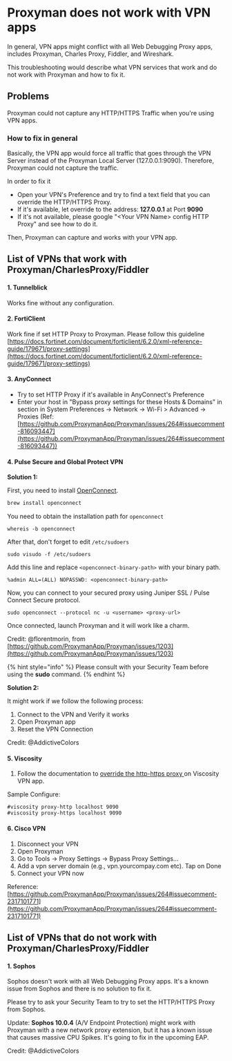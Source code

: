 # Proxyman does not work with VPN apps

In general, VPN apps might conflict with all Web Debugging Proxy apps, includes Proxyman, Charles Proxy, Fiddler, and Wireshark.

This troubleshooting would describe what VPN services that work and do not work with Proxyman and how to fix it.

## Problems

Proxyman could not capture any HTTP/HTTPS Traffic when you're using  VPN apps.

### How to fix in general

Basically, the VPN app would force all traffic that goes through the VPN Server instead of the Proxyman Local Server (127.0.0.1:9090). Therefore, Proxyman could not capture the traffic.

In order to fix it

* Open your VPN's Preference and try to find a text field that you can override the HTTP/HTTPS Proxy.
* If it's available, let override to the address: **127.0.0.1** at Port **9090**
* If it's not available, please google "\<Your VPN Name> config HTTP Proxy" and see how to do it.

Then, Proxyman can capture and works with your VPN app.

## List of VPNs that work with Proxyman/CharlesProxy/Fiddler

#### 1. Tunnelblick

Works fine without any configuration.

#### 2. FortiClient

Work fine if set HTTP Proxy to Proxyman. Please follow this guideline [https://docs.fortinet.com/document/forticlient/6.2.0/xml-reference-guide/179671/proxy-settings](https://docs.fortinet.com/document/forticlient/6.2.0/xml-reference-guide/179671/proxy-settings)

#### 3. AnyConnect

* Try to set HTTP Proxy if it's available in AnyConnect's Preference
* Enter your host in "Bypass proxy settings for these Hosts & Domains" in section in System Preferences -> Network -> Wi-Fi > Advanced -> Proxies (Ref: [https://github.com/ProxymanApp/Proxyman/issues/264#issuecomment-816093447](https://github.com/ProxymanApp/Proxyman/issues/264#issuecomment-816093447))

#### 4. Pulse Secure and Global Protect VPN

**Solution 1:**

First, you need to install [OpenConnect](https://casper.infradead.org/openconnect/index.html).

```bash
brew install openconnect
```

You need to obtain the installation path for `openconnect`

```
whereis -b openconnect
```

After that, don't forget to edit `/etc/sudoers`

```
sudo visudo -f /etc/sudoers 
```

Add this line and replace `<openconnect-binary-path>` with your binary path.

```
%admin ALL=(ALL) NOPASSWD: <openconnect-binary-path>
```

Now, you can connect to your secured proxy using Juniper SSL / Pulse Connect Secure protocol.

```
sudo openconnect --protocol nc -u <username> <proxy-url>
```

Once connected, launch Proxyman and it will work like a charm.

Credit: @florentmorin, from [https://github.com/ProxymanApp/Proxyman/issues/1203](https://github.com/ProxymanApp/Proxyman/issues/1203)

{% hint style="info" %}
Please consult with your Security Team before using the **sudo** command.
{% endhint %}

**Solution 2:**

It might work if we follow the following process:

1. Connect to the VPN and Verify it works
2. Open Proxyman app
3. Reset the VPN Connection

Credit: @AddictiveColors

#### 5. **Viscosity**

1. Follow the documentation to [override the http-https proxy ](https://www.sparklabs.com/support/kb/article/advanced-configuration-commands/#proxy-http)on Viscosity VPN app.

Sample Configure:

```
#viscosity proxy-http localhost 9090
#viscosity proxy-https localhost 9090
```

#### 6. Cisco VPN

1. Disconnect your VPN
2. Open Proxyman
3. Go to Tools → Proxy Settings → Bypass Proxy Settings…
4. Add a vpn server domain (e.g., vpn.yourcompay.com etc). Tap on Done
5. Connect your VPN now

Reference: [https://github.com/ProxymanApp/Proxyman/issues/264#issuecomment-2317101771](https://github.com/ProxymanApp/Proxyman/issues/264#issuecomment-2317101771)

## List of VPNs that do not work with Proxyman/CharlesProxy/Fiddler

#### 1. Sophos

Sophos doesn't work with all Web Debugging Proxy apps. It's a known issue from Sophos and there is no solution to fix it.

Please try to ask your Security Team to try to set the HTTP/HTTPS Proxy from Sophos.

Update: **Sophos 10.0.4** (A/V Endpoint Protection) might work with Proxyman with a new network proxy extension, but it has a known issue that causes massive CPU Spikes. It's going to fix in the upcoming EAP.

Credit: @AddictiveColors
